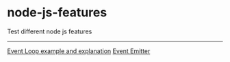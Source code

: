 # node-js-features
Test different node js features

---
[Event Loop example and explanation](./eventLoop/README.md)
[Event Emitter](./eventEmitter/README.md)